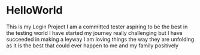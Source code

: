 # HelloWorld
This is my Login Project
I am a committed tester aspiring to be the best in the testing world
I have started my journey really challenging but I have succeeded in making a leyway
I am loving things the way they are unfolding as it is the best that could ever happen to me and my family positively
